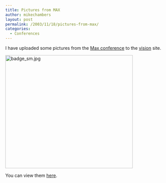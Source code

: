 ```yaml
---
title: Pictures from MAX
author: mikechambers
layout: post
permalink: /2003/11/18/pictures-from-max/
categories:
  - Conferences
---
```



I have uploaded some pictures from the [Max conference][1] to the [vision][2] site.

<img alt="badge_sm.jpg" src="/mesh/files/badge_sm.jpg" width="400" height="356" border="0" />

You can view them [here][2].

 [1]: http://www.macromedia.com/macromedia/conference/
 [2]: http://www.markme.com/vision/